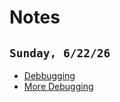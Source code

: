 # Notes

## `Sunday, 6/22/26`

- [Debbugging](https://github.com/rust-lang/rust-analyzer/issues/18535)
- [More Debugging](https://www.brycevandyk.com/debug-rust-on-windows-with-visual-studio-code-and-the-msvc-debugger/)
